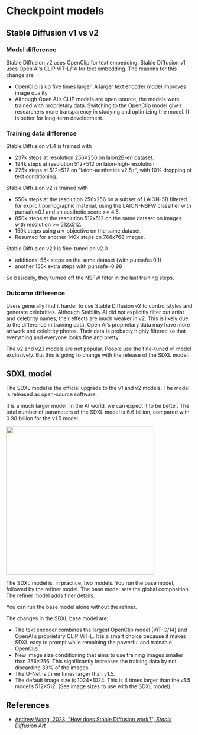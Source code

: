 # Checkpoint models

## Stable Diffusion v1 vs v2

### Model difference

Stable Diffusion v2 uses OpenClip for text embedding. Stable Diffusion v1 uses Open AI’s CLIP ViT-L/14 for text embedding. The reasons for this change are

- OpenClip is up five times larger. A larger text encoder model improves image quality.
- Although Open AI’s CLIP models are open-source, the models were trained with proprietary data. Switching to the OpenClip model gives researchers more transparency in studying and optimizing the model. It is better for long-term development.

### Training data difference

Stable Diffusion v1.4 is trained with

- 237k steps at resolution 256×256 on laion2B-en dataset.
- 194k steps at resolution 512×512 on laion-high-resolution.
- 225k steps at 512×512 on “laion-aesthetics v2 5+“, with 10% dropping of text conditioning.

Stable Diffusion v2 is trained with

- 550k steps at the resolution 256x256 on a subset of LAION-5B filtered for explicit pornographic material, using the LAION-NSFW classifier with punsafe=0.1 and an aesthetic score >= 4.5.
- 850k steps at the resolution 512x512 on the same dataset on images with resolution >= 512x512.
- 150k steps using a v-objective on the same dataset.
- Resumed for another 140k steps on 768x768 images.

Stable Diffusion v2.1 is fine-tuned on v2.0
- additional 55k steps on the same dataset (with punsafe=0.1)
- another 155k extra steps with punsafe=0.98

So basically, they turned off the NSFW filter in the last training steps.

### Outcome difference

Users generally find it harder to use Stable Diffusion v2 to control styles and generate celebrities. Although Stability AI did not explicitly filter out artist and celebrity names, their effects are much weaker in v2. This is likely due to the difference in training data. Open AI’s proprietary data may have more artwork and celebrity photos. Their data is probably highly filtered so that everything and everyone looks fine and pretty.

The v2 and v2.1 models are not popular. People use the fine-tuned v1 model exclusively. But this is going to change with the release of the SDXL model.

## SDXL model

The SDXL model is the official upgrade to the v1 and v2 models. The model is released as open-source software.

It is a much larger model. In the AI world, we can expect it to be better. The total number of parameters of the SDXL model is 6.6 billion, compared with 0.98 billion for the v1.5 model.

<img src="https://stable-diffusion-art.com/wp-content/uploads/2023/07/image-26.png" width="400px">

The SDXL model is, in practice, two models. You run the base model, followed by the refiner model. The base model sets the global composition. The refiner model adds finer details.

You can run the base model alone without the refiner.

The changes in the SDXL base model are:

- The text encoder combines the largest OpenClip model (ViT-G/14) and OpenAI’s proprietary CLIP ViT-L. It is a smart choice because it makes SDXL easy to prompt while remaining the powerful and trainable OpenClip.
- New image size conditioning that aims to use training images smaller than 256×256. This significantly increases the training data by not discarding 39% of the images.
- The U-Net is three times larger than v1.5.
- The default image size is 1024×1024. This is 4 times larger than the v1.5 model’s 512×512. (See image sizes to use with the SDXL model)

## References

- [Andrew Wong, 2023, "How does Stable Diffusion work?", _Stable Diffusion Art_](https://stable-diffusion-art.com/how-stable-diffusion-work/)
